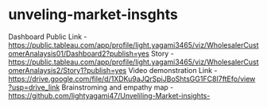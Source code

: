# unveling-market-insghts
Dashboard Public Link - https://public.tableau.com/app/profile/light.yagami3465/viz/WholesalerCustomerAnalaysis01/Dashboard2?publish=yes
Story - https://public.tableau.com/app/profile/light.yagami3465/viz/WholesalerCustomerAnalaysis2/Story1?publish=yes
Video demonstration Link - https://drive.google.com/file/d/1XDKu9aJQrSpiJBoShtsGG1FC8I7ftEfo/view?usp=drive_link
Brainstroming and empathy map - https://github.com/lightyagami47/Unveliling-Market-insights-
